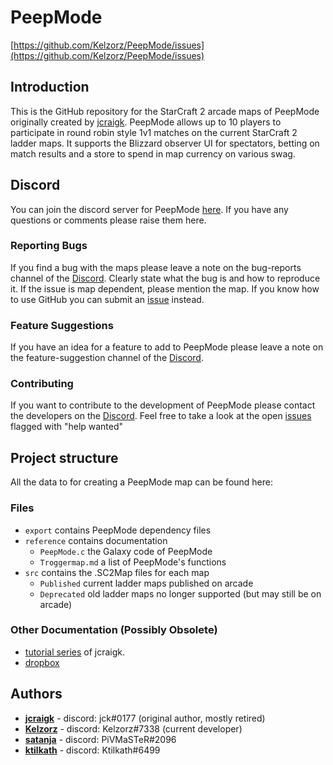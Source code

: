 # PeepMode

[https://github.com/Kelzorz/PeepMode/issues](https://github.com/Kelzorz/PeepMode/issues)

## Introduction
This is the GitHub repository for the StarCraft 2 arcade maps of PeepMode originally created by [jcraigk](https://github.com/jcraigk).  PeepMode allows up to 10 players to participate in round robin style 1v1 matches on the current StarCraft 2 ladder maps.  It supports the Blizzard observer UI for spectators, betting on match results and a store to spend in map currency on various swag.

## Discord
You can join the discord server for PeepMode [here](https://discord.gg/C4M6NBE). If you have any questions or comments please raise them here.

### Reporting Bugs
If you find a bug with the maps please leave a note on the bug-reports channel of the [Discord](https://discord.gg/C4M6NBE).  Clearly state what the bug is and how to reproduce it. If the issue is map dependent, please mention the map.  If you know how to use GitHub you can submit an [issue](https://waffle.io/Kelzorz/PeepMode) instead.

### Feature Suggestions
If you have an idea for a feature to add to PeepMode please leave a note on the feature-suggestion channel of the [Discord](https://discord.gg/C4M6NBE).

### Contributing
If you want to contribute to the development of PeepMode please contact the developers on the [Discord](https://discord.gg/C4M6NBE).  Feel free to take a look at the open [issues](https://waffle.io/Kelzorz/PeepMode) flagged with "help wanted"

## Project structure
All the data to for creating a PeepMode map can be found here:

### Files
* `export` contains PeepMode dependency files
* `reference` contains documentation
	* `PeepMode.c` the Galaxy code of PeepMode
	* `Troggermap.md` a list of PeepMode's functions
* `src` contains the .SC2Map files for each map
	* `Published` current ladder maps published on arcade
	* `Deprecated` old ladder maps no longer supported (but may still be on arcade)

### Other Documentation (Possibly Obsolete)
* [tutorial series](https://www.youtube.com/playlist?list=PLDzri0UohfhqrfjMbGMNBRW05lhK0H12u) of jcraigk.
* [dropbox](https://www.dropbox.com/sh/e1dx04lwdewngjp/AADw2ajP6x9YxOVt51MpbRTHa?dl=0)

## Authors
* **[jcraigk](https://github.com/jcraigk)** - discord: jck#0177 (original author, mostly retired)
* **[Kelzorz](https://github.com/kelzorz)** - discord: Kelzorz#7338 (current developer)
* **[satanja](https://github.com/satanja)** - discord: PiVMaSTeR#2096
* **[ktilkath](https://github.com/ktilkath)** - discord: Ktilkath#6499
